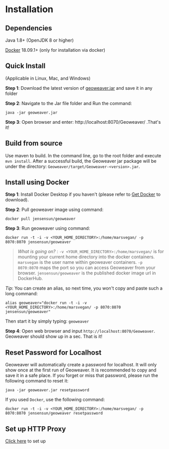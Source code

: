 
# Installation

## Dependencies

Java 1.8+ (OpenJDK 8 or higher)

[Docker](https://docs.docker.com/install/) 18.09.1+ (only for installation via docker)

## Quick Install

(Applicable in Linux, Mac, and Windows)

**Step 1**: Download the latest version of [geoweaver.jar](https://github.com/ESIPFed/Geoweaver/releases/download/latest/geoweaver.jar) and save it in any folder

**Step 2**: Navigate to the Jar file folder and Run the command:

```shell
java -jar geoweaver.jar
```

**Step 3**: Open browser and enter: http://localhost:8070/Geoweaver/ .That's it!

## Build from source

Use maven to build. In the command line, go to the root folder and execute `mvn install`. After a successful build, the Geoweaver jar package will be under the directory: `Geoweaver/target/Geoweaver-<version>.jar`.

## Install using Docker

**Step 1**: Install Docker Desktop if you haven't (please refer to [Get Docker](https://docs.docker.com/get-docker/) to download).

**Step 2**: Pull geoweaver image using command:

`docker pull jensensun/geoweaver`

**Step 3**: Run geoweaver using command:

`docker run -t -i -v <YOUR_HOME_DIRECTORY>:/home/marsvegan/ -p 8070:8070 jensensun/geoweaver`

>  *What is going on?* : `-v <YOUR_HOME_DIRECTORY>:/home/marsvegan/` is for mounting your current home directory into the docker containers. `marsvegan` is the user name within geoweaver containers. `-p 8070:8070` maps the port so you can access Geoweaver from your browser. `jensensun/geoweaver` is the published docker image url in DockerHub.

*Tip*: You can create an alias, so next time, you won't copy and paste such a long command:

`alias geoweaver="docker run -t -i -v <YOUR_HOME_DIRECTORY>:/home/marsvegan/ -p 8070:8070 jensensun/geoweaver"`


Then start it by simply typing: `geoweaver`

**Step 4**: Open web browser and input `http://localhost:8070/Geoweaver`. Geoweaver should show up in a sec. That is it!

## Reset Password for Localhost

Geoweaver will automatically create a password for localhost. It will only show once at the first run of Geoweaver. It is recommended to copy and save it in a safe place. If you forget or miss that password, please run the following command to reset it:

```
java -jar geoweaver.jar resetpassword
```

If you used `Docker`, use the following command:

```
docker run -t -i -v <YOUR_HOME_DIRECTORY>:/home/marsvegan/ -p 8070:8070 jensensun/geoweaver resetpassword
```

## Set up HTTP Proxy

[Click here](http-proxy.md) to set up
